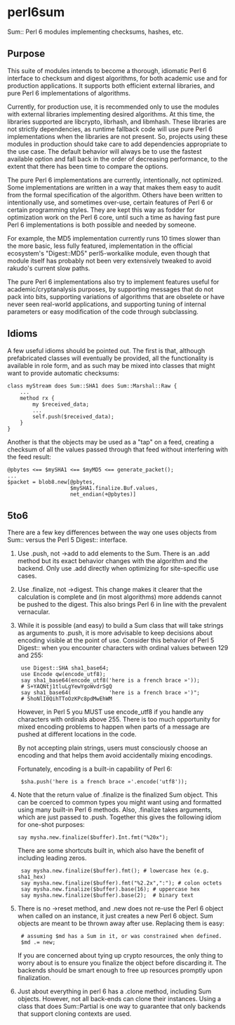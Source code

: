 perl6sum
========

Sum:: Perl 6 modules implementing checksums, hashes, etc.

## Purpose

This suite of modules intends to become a thorough, idiomatic Perl 6
interface to checksum and digest algorithms, for both academic use
and for production applications.  It supports both efficient
external libraries, and pure Perl 6 implementations of algorithms.

Currently, for production use, it is recommended only to use
the modules with external libraries implementing desired algorithms.
At this time, the libraries supported are libcrypto, librhash,
and libmhash.  These libraries are not strictly dependencies,
as runtime fallback code will use pure Perl 6 implementations when the
libraries are not present.  So, projects using these modules
in production should take care to add dependencies appropriate
to the use case.  The default behavior will always be to use
the fastest available option and fall back in the order of
decreasing performance, to the extent that there has been time to
compare the options.

The pure Perl 6 implementations are currently, intentionally,
not optimized.  Some implementations are written in a way that
makes them easy to audit from the formal specification of the
algorithm.  Others have been written to intentionally use,
and sometimes over-use, certain features of Perl 6 or certain
programming styles.  They are kept this way as fodder for
optimization work on the Perl 6 core, until such a time as
having fast pure Perl 6 implementations is both possible and
needed by someone.

For example, the MD5 implementation currently runs 10 times
slower than the more basic, less fully featured, implementation
in the official ecosystem's "Digest::MD5" perl5-workalike module,
even though that module itself has probably not been very extensively
tweaked to avoid rakudo's current slow paths.

The pure Perl 6 implementations also try to implement features
useful for academic/cryptanalysis purposes, by supporting messages
that do not pack into bits, supporting variations of algorithms
that are obselete or have never seen real-world applications,
and supporting tuning of internal parameters or easy modification
of the code through subclassing.

## Idioms

A few useful idioms should be pointed out.  The first is that,
although prefabricated classes will eventually be provided, all
the functionality is available in role form, and as such may
be mixed into classes that might want to provide automatic
checksums:

    class myStream does Sum::SHA1 does Sum::Marshal::Raw {
        ...
        method rx {
            my $received_data;
            ...
            self.push($received_data);
        }
    }

Another is that the objects may be used as a "tap" on a feed,
creating a checksum of all the values passed through that
feed without interfering with the feed result:

    @pbytes <== $mySHA1 <== $myMD5 <== generate_packet();
    ...
    $packet = blob8.new[@pbytes,
                        $mySHA1.finalize.Buf.values,
                        net_endian(+@pbytes)]

## 5to6

There are a few key differences between the way one uses
objects from Sum:: versus the Perl 5 Digest:: interface.

1. Use .push, not ->add to add elements to the Sum.
   There is an .add method but its exact behavior changes
   with the algorithm and the backend.  Only use .add
   directly when optimizing for site-specific use cases.

2. Use .finalize, not ->digest.  This change makes it clearer
   that the calculation is complete and (in most algorithms)
   more addends cannot be pushed to the digest.  This also
   brings Perl 6 in line with the prevalent vernacular.

3. While it is possible (and easy) to build a Sum class that will
   take strings as arguments to .push, it is more advisable
   to keep decisions about encoding visible at the point
   of use.  Consider this behavior of Perl 5 Digest:: when
   you encounter characters with ordinal values between
   129 and 255:

        use Digest::SHA sha1_base64;
        use Encode qw(encode_utf8);
        say sha1_base64(encode_utf8('here is a french brace »'));
        # S+YAQNtj1tluLgYewYgoWvdrSgQ
        say sha1_base64(            'here is a french brace »')";
        # 5hoNlI0QihTToOzKPc8pdMwEhWM

   However, in Perl 5 you MUST use encode_utf8 if you handle any
   characters with ordinals above 255.  There is too much opportunity
   for mixed encoding problems to happen when parts of a message are
   pushed at different locations in the code.

   By not accepting plain strings, users must consciously
   choose an encoding and that helps them avoid accidentally mixing
   encodings.

   Fortunately, encoding is a built-in capability of Perl 6:

        $sha.push('here is a french brace »'.encode('utf8'));

4. Note that the return value of .finalize is the finalized
   Sum object.  This can be coerced to common types you might
   want using and formatted using many built-in Perl 6
   methods.  Also, .finalize takes arguments, which are just
   passed to .push.  Together this gives the following idiom
   for one-shot purposes:

       say mysha.new.finalize($buffer).Int.fmt("%20x");

   There are some shortcuts built in, which also have the
   benefit of including leading zeros.

        say mysha.new.finalize($buffer).fmt(); # lowercase hex (e.g. sha1_hex)
        say mysha.new.finalize($buffer).fmt("%2.2x",":"); # colon octets
        say mysha.new.finalize($buffer).base(16); # uppercase hex
        say mysha.new.finalize($buffer).base(2);  # binary text

5. There is no ->reset method, and .new does not re-use
   the Perl 6 object when called on an instance, it just
   creates a new Perl 6 object.  Sum objects are meant
   to be thrown away after use.  Replacing them is easy:

        # assuming $md has a Sum in it, or was constrained when defined.
        $md .= new;

   If you are concerned about tying up crypto resources, the
   only thing to worry about is to ensure you finalize the object
   before discarding it.  The backends should be smart enough to
   free up resources promptly upon finalization.

6. Just about everything in perl 6 has a .clone method,
   including Sum objects.  However, not all back-ends
   can clone their instances.  Using a class that does
   Sum::Partial is one way to guarantee that only backends
   that support cloning contexts are used.
